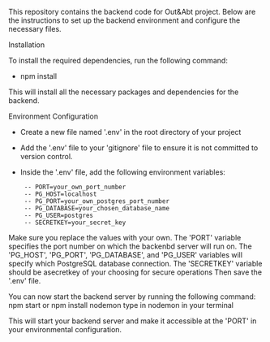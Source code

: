 This repository contains the backend code for Out&Abt project. Below are the instructions to set up the backend environment and configure the necessary files.

Installation

 To install the required dependencies, run the following command:
 - npm install

 This will install all the necessary packages and dependencies for the backend.  

Environment Configuration

- Create a new file named '.env' in the root directory of your project
- Add the '.env' file to your 'gitignore' file to ensure it is not committed to version control.
- Inside the '.env' file, add the following environment variables:
  
       -- PORT=your_own_port_number
       -- PG_HOST=localhost
       -- PG_PORT=your_own_postgres_port_number
       -- PG_DATABASE=your_chosen_database_name
       -- PG_USER=postgres
       -- SECRETKEY=your_secret_key

Make sure you replace the values with your own. The 'PORT' variable specifies the port number on which the backenbd server will run on. The 'PG_HOST', 'PG_PORT', 'PG_DATABASE', and 'PG_USER' variables will specify which PostgreSQL database connection. The 'SECRETKEY' variable should be asecretkey of your choosing for secure operations
Then save the '.env' file.

You can now start the backend server by running the following command:
    npm start
    or npm install nodemon 
    type in nodemon in your terminal

This will start your backend server and make it accessible at the 'PORT' in your environmental configuration.
 
